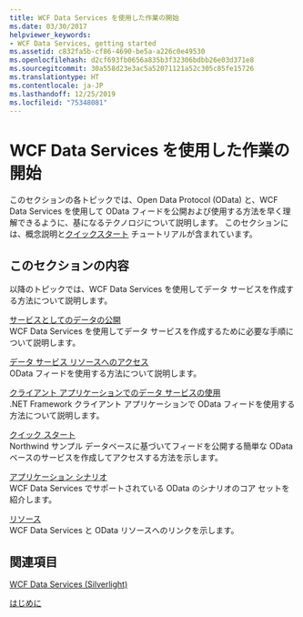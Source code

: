 ```yaml
---
title: WCF Data Services を使用した作業の開始
ms.date: 03/30/2017
helpviewer_keywords:
- WCF Data Services, getting started
ms.assetid: c832fa5b-cf86-4690-be5a-a226c0e49530
ms.openlocfilehash: d2cf693fb0656a835b3f32306bdbb26e03d371e8
ms.sourcegitcommit: 30a558d23e3ac5a52071121a52c305c85fe15726
ms.translationtype: HT
ms.contentlocale: ja-JP
ms.lasthandoff: 12/25/2019
ms.locfileid: "75348081"
---
```

# <a name="getting-started-with-wcf-data-services"></a>WCF Data Services を使用した作業の開始
このセクションの各トピックでは、Open Data Protocol (OData) と、WCF Data Services を使用して OData フィードを公開および使用する方法を早く理解できるように、基になるテクノロジについて説明します。 このセクションには、概念説明と[クイックスタート](quickstart-wcf-data-services.md) チュートリアルが含まれています。  
  
## <a name="in-this-section"></a>このセクションの内容  
 以降のトピックでは、WCF Data Services を使用してデータ サービスを作成する方法について説明します。  
  
 [サービスとしてのデータの公開](exposing-your-data-as-a-service-wcf-data-services.md)  
 WCF Data Services を使用してデータ サービスを作成するために必要な手順について説明します。  
  
 [データ サービス リソースへのアクセス](accessing-data-service-resources-wcf-data-services.md)  
 OData フィードを使用する方法について説明します。  
  
 [クライアント アプリケーションでのデータ サービスの使用](using-a-data-service-in-a-client-application-wcf-data-services.md)  
 .NET Framework クライアント アプリケーションで OData フィードを使用する方法について説明します。  
  
 [クイック スタート](quickstart-wcf-data-services.md)  
 Northwind サンプル データベースに基づいてフィードを公開する簡単な OData ベースのサービスを作成してアクセスする方法を示します。  
  
 [アプリケーション シナリオ](application-scenarios-wcf-data-services.md)  
 WCF Data Services でサポートされている OData のシナリオのコア セットを紹介します。  
  
 [リソース](wcf-data-services-resources.md)  
 WCF Data Services と OData リソースへのリンクを示します。  
  
## <a name="related-sections"></a>関連項目  
 [WCF Data Services (Silverlight)](https://docs.microsoft.com/previous-versions/windows/silverlight/dotnet-windows-silverlight/cc838234(v=vs.95))  
  
 [はじめに](../adonet/ef/getting-started.md)  
